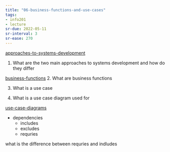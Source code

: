 ```yaml
---
title: "06-business-functions-and-use-cases"
tags: 
- info201 
- lecture
sr-due: 2022-05-11
sr-interval: 3
sr-ease: 270
---
```


[approaches-to-systems-development](notes/approaches-to-systems-development.md)

1. What are the two main approaches to systems development and how do they differ

[business-functions](notes/business-functions.md)
2. What are business functions

3. What is a use case

4. What is a use case diagram used for

[use-case-diagrams](notes/use-case-diagrams.md)

- dependencies
	- includes
	- excludes
	- requries

what is the difference between requries and indludes
